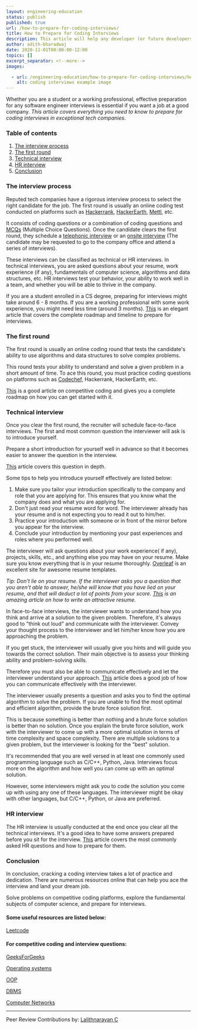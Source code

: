 ```yaml
---
layout: engineering-education
status: publish
published: true
url: /how-to-prepare-for-coding-interviews/
title: How to Prepare for Coding Interviews
description: This article will help any developer (or future developers) prepare for coding interviews as they apply for jobs with software companies.
author: adith-bharadwaj
date: 2020-11-01T00:00:00-12:00
topics: []
excerpt_separator: <!--more-->
images:

  - url: /engineering-education/how-to-prepare-for-coding-interviews/hero.jpg
    alt: coding interviews example image
---
```

Whether you are a student or a working professional, effective preparation for any software engineer interviews is essential if you want a job at a good company. *This article covers everything you need to know to prepare for coding interviews in exceptional tech companies*.
<!--more-->
### Table of contents
1.  [The interview process](#the-interview-process)
2.  [The first round](#the-first-round)
3.  [Technical interview](#technical-interview)
4.  [HR interview](#hr-interview)
5.  [Conclusion](#conclusion)

### The interview process
Reputed tech companies have a rigorous interview process to select the right candidate for the job. The first round is usually an online coding test conducted on platforms such as [Hackerrank](https://www.hackerrank.com/), [HackerEarth](https://www.hackerearth.com/), [Mettl](https://mettl.com/), etc.

It consists of coding questions or a combination of coding questions and [MCQs](https://www.indiabix.com/online-test/aptitude-test/) (Multiple Choice Questions). Once the candidate clears the first round, they schedule a [telephonic interview](https://www.monsterindia.com/career-advice/phone-interview-tips-10-keys-to-succeed-in-a-telephonic-interview-6485.html) or an [onsite interview](https://www.algrim.co/302-onsite-interview) (The candidate may be requested to go to the company office and attend a series of interviews).

These interviews can be classified as technical or HR interviews. In technical interviews, you are asked questions about your resume, work experience (if any), fundamentals of computer science, algorithms and data structures, etc. HR interviews test your behavior, your ability to work well in a team, and whether you will be able to thrive in the company.

If you are a student enrolled in a CS degree, preparing for interviews might take around 6 - 8 months. If you are a working professional with some work experience, you might need less time (around 3 months). [This](https://medium.com/@aalekh.xams/sde-coding-interview-preparation-roadmap-6-8-months-4c07deed899f) is an elegant article that covers the complete roadmap and timeline to prepare for interviews.

### The first round
The first round is usually an online coding round that tests the candidate's ability to use algorithms and data structures to solve complex problems.

This round tests your ability to understand and solve a given problem in a short amount of time. To ace this round, you must practice coding questions on platforms such as [Codechef](https://www.codechef.com/), Hackerrank, HackerEarth, etc.

[This](https://www.section.io/engineering-education/how-to-start-competitive-programming/) is a good article on competitive coding and gives you a complete roadmap on how you can get started with it.

### Technical interview
Once you clear the first round, the recruiter will schedule face-to-face interviews. The first and most common question the interviewer will ask is to introduce yourself.

Prepare a short introduction for yourself well in advance so that it becomes easier to answer the question in the interview.

[This](https://www.themuse.com/advice/tell-me-about-yourself-interview-question-answer-examples) article covers this question in depth.

Some tips to help you introduce yourself effectively are listed below:
1. Make sure you tailor your introduction specifically to the company and role that you are applying for. This ensures that you know what the company does and what you are applying for.
2. Don't just read your resume word for word. The interviewer already has your resume and is not expecting you to read it out to him/her.
3. Practice your introduction with someone or in front of the mirror before you appear for the interview.
4. Conclude your introduction by mentioning your past experiences and roles where you performed well.

The interviewer will ask questions about your work experience( if any), projects, skills, etc., and anything else you may have on your resume. Make sure you know everything that is in your resume thoroughly. [Overleaf](https://www.overleaf.com/) is an excellent site for awesome resume templates.

*Tip: Don't lie on your resume. If the interviewer asks you a question that you aren't able to answer, he/she will know that you have lied on your resume, and that will deduct a lot of points from your score. [This](https://www.jobscan.co/resume-writing-guide) is an amazing article on how to write an attractive resume.*

In face-to-face interviews, the interviewer wants to understand how you think and arrive at a solution to the given problem. Therefore, it's always good to "think out loud" and communicate with the interviewer. Convey your thought process to the interviewer and let him/her know how you are approaching the problem.

If you get stuck, the interviewer will usually give you hints and will guide you towards the correct solution. Their main objective is to assess your thinking ability and problem-solving skills.

Therefore you must also be able to communicate effectively and let the interviewer understand your approach. [This](https://www.best-job-interview.com/tips-for-job-interviews.html) article does a good job of how you can communicate effectively with the interviewer.

The interviewer usually presents a question and asks you to find the optimal algorithm to solve the problem. If you are unable to find the most optimal and efficient algorithm, provide the brute force solution first.

This is because something is better than nothing and a brute force solution is better than no solution. Once you explain the brute force solution, work with the interviewer to come up with a more optimal solution in terms of time complexity and space complexity. There are multiple solutions to a given problem, but the interviewer is looking for the "best" solution.

It's recommended that you are well versed in at least one commonly used programming language such as C/C++, Python, Java. Interviews focus more on the algorithm and how well you can come up with an optimal solution.

 However, some interviewers might ask you to code the solution you come up with using any one of these languages. The interviewer might be okay with other languages, but C/C++, Python, or Java are preferred.

### HR interview
The HR interview is usually conducted at the end once you clear all the technical interviews. It's a good idea to have some answers prepared before you sit for the interview. [This](https://www.myamcat.com/blog/10-most-common-hr-interview-questions-with-answers-for-freshers/) article covers the most commonly asked HR questions and how to prepare for them.

### Conclusion
In conclusion, cracking a coding interview takes a lot of practice and dedication. There are numerous resources online that can help you ace the interview and land your dream job.

Solve problems on competitive coding platforms, explore the fundamental subjects of computer science, and prepare for interviews.

#### Some useful resources are listed below:

[Leetcode](https://leetcode.com/)

#### For competitive coding and interview questions:

[GeeksForGeeks](https://www.geeksforgeeks.org/)

[Operating systems](https://placement.freshersworld.com/os-interview-questions/33121830)

[OOP](https://www.geeksforgeeks.org/commonly-asked-oop-interview-questions/)

[DBMS](https://www.softwaretestinghelp.com/top-dbms-interview-questions/)

[Computer Networks](https://www.geeksforgeeks.org/commonly-asked-computer-networks-interview-questions-set-1/)

---
Peer Review Contributions by: [Lalithnarayan C](/engineering-education/authors/lalithnarayan-c/)
